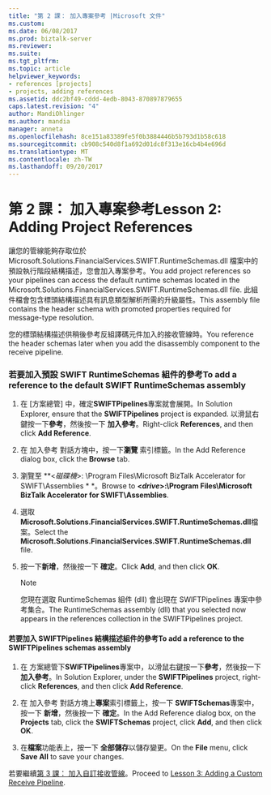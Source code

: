 ```yaml
---
title: "第 2 課： 加入專案參考 |Microsoft 文件"
ms.custom: 
ms.date: 06/08/2017
ms.prod: biztalk-server
ms.reviewer: 
ms.suite: 
ms.tgt_pltfrm: 
ms.topic: article
helpviewer_keywords:
- references [projects]
- projects, adding references
ms.assetid: ddc2bf49-cddd-4edb-8043-870897879655
caps.latest.revision: "4"
author: MandiOhlinger
ms.author: mandia
manager: anneta
ms.openlocfilehash: 8ce151a83389fe5f0b3884446b5b793d1b58c618
ms.sourcegitcommit: cb908c540d8f1a692d01dc8f313e16cb4b4e696d
ms.translationtype: MT
ms.contentlocale: zh-TW
ms.lasthandoff: 09/20/2017
---
```

# <a name="lesson-2-adding-project-references"></a><span data-ttu-id="abd61-102">第 2 課： 加入專案參考</span><span class="sxs-lookup"><span data-stu-id="abd61-102">Lesson 2: Adding Project References</span></span>
<span data-ttu-id="abd61-103">讓您的管線能夠存取位於 Microsoft.Solutions.FinancialServices.SWIFT.RuntimeSchemas.dll 檔案中的預設執行階段結構描述，您會加入專案參考。</span><span class="sxs-lookup"><span data-stu-id="abd61-103">You add project references so your pipelines can access the default runtime schemas located in the Microsoft.Solutions.FinancialServices.SWIFT.RuntimeSchemas.dll file.</span></span> <span data-ttu-id="abd61-104">此組件檔會包含標頭結構描述具有訊息類型解析所需的升級屬性。</span><span class="sxs-lookup"><span data-stu-id="abd61-104">This assembly file contains the header schema with promoted properties required for message-type resolution.</span></span>  
  
 <span data-ttu-id="abd61-105">您的標頭結構描述供稍後參考反組譯碼元件加入的接收管線時。</span><span class="sxs-lookup"><span data-stu-id="abd61-105">You reference the header schemas later when you add the disassembly component to the receive pipeline.</span></span>  
  
### <a name="to-add-a-reference-to-the-default-swift-runtimeschemas-assembly"></a><span data-ttu-id="abd61-106">若要加入預設 SWIFT RuntimeSchemas 組件的參考</span><span class="sxs-lookup"><span data-stu-id="abd61-106">To add a reference to the default SWIFT RuntimeSchemas assembly</span></span>  
  
1.  <span data-ttu-id="abd61-107">在 [方案總管] 中，確定**SWIFTPipelines**專案就會展開。</span><span class="sxs-lookup"><span data-stu-id="abd61-107">In Solution Explorer, ensure that the **SWIFTPipelines** project is expanded.</span></span> <span data-ttu-id="abd61-108">以滑鼠右鍵按一下**參考**，然後按一下 **加入參考**。</span><span class="sxs-lookup"><span data-stu-id="abd61-108">Right-click **References**, and then click **Add Reference**.</span></span>  
  
2.  <span data-ttu-id="abd61-109">在 加入參考 對話方塊中，按一下**瀏覽** 索引標籤。</span><span class="sxs-lookup"><span data-stu-id="abd61-109">In the Add Reference dialog box, click the **Browse** tab.</span></span>  
  
3.  <span data-ttu-id="abd61-110">瀏覽至  **\<*磁碟機*>: \Program Files\Microsoft BizTalk Accelerator for SWIFT\Assemblies * *。</span><span class="sxs-lookup"><span data-stu-id="abd61-110">Browse to **\<*drive*>:\Program Files\Microsoft BizTalk Accelerator for SWIFT\Assemblies**.</span></span>  
  
4.  <span data-ttu-id="abd61-111">選取**Microsoft.Solutions.FinancialServices.SWIFT.RuntimeSchemas.dll**檔案。</span><span class="sxs-lookup"><span data-stu-id="abd61-111">Select the **Microsoft.Solutions.FinancialServices.SWIFT.RuntimeSchemas.dll** file.</span></span>  
  
5.  <span data-ttu-id="abd61-112">按一下**新增**，然後按一下 **確定**。</span><span class="sxs-lookup"><span data-stu-id="abd61-112">Click **Add**, and then click **OK**.</span></span>  
  
    > [!NOTE]
    >  <span data-ttu-id="abd61-113">您現在選取 RuntimeSchemas 組件 (dll) 會出現在 SWIFTPipelines 專案中參考集合。</span><span class="sxs-lookup"><span data-stu-id="abd61-113">The RuntimeSchemas assembly (dll) that you selected now appears in the references collection in the SWIFTPipelines project.</span></span>  
  
#### <a name="to-add-a-reference-to-the-swiftpipelines-schemas-assembly"></a><span data-ttu-id="abd61-114">若要加入 SWIFTPipelines 結構描述組件的參考</span><span class="sxs-lookup"><span data-stu-id="abd61-114">To add a reference to the SWIFTPipelines schemas assembly</span></span>  
  
1.  <span data-ttu-id="abd61-115">在 方案總管下**SWIFTPipelines**專案中，以滑鼠右鍵按一下**參考**，然後按一下 **加入參考**。</span><span class="sxs-lookup"><span data-stu-id="abd61-115">In Solution Explorer, under the **SWIFTPipelines** project, right-click **References**, and then click **Add Reference**.</span></span>  
  
2.  <span data-ttu-id="abd61-116">在 加入參考 對話方塊上**專案**索引標籤上，按一下  **SWIFTSchemas**專案中，按一下 **新增**，然後按一下  **確定**。</span><span class="sxs-lookup"><span data-stu-id="abd61-116">In the Add Reference dialog box, on the **Projects** tab, click the **SWIFTSchemas** project, click **Add**, and then click **OK**.</span></span>  
  
3.  <span data-ttu-id="abd61-117">在**檔案**功能表上，按一下 **全部儲存**以儲存變更。</span><span class="sxs-lookup"><span data-stu-id="abd61-117">On the **File** menu, click **Save All** to save your changes.</span></span>  
  
 <span data-ttu-id="abd61-118">若要繼續[第 3 課： 加入自訂接收管線](../../adapters-and-accelerators/accelerator-swift/lesson-3-adding-a-custom-receive-pipeline.md)。</span><span class="sxs-lookup"><span data-stu-id="abd61-118">Proceed to [Lesson 3: Adding a Custom Receive Pipeline](../../adapters-and-accelerators/accelerator-swift/lesson-3-adding-a-custom-receive-pipeline.md).</span></span>